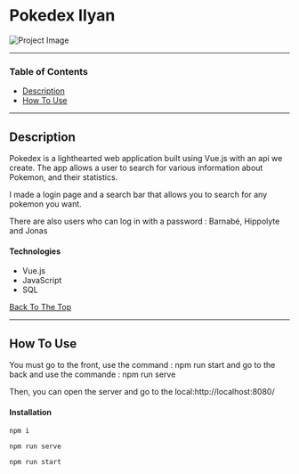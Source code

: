 # Pokedex Ilyan

![Project Image](pokdex.png)

---

### Table of Contents

- [Description](#description)
- [How To Use](#how-to-use)


---

## Description

Pokedex is a lighthearted web application built using Vue.js with an api we create. The app allows a user to search for various information about Pokemon, and their statistics.

I made a login page and a search bar that allows you to search for any pokemon you want.

There are also users who can log in with a password : Barnabé, Hippolyte and Jonas
#### Technologies

- Vue.js
- JavaScript
- SQL


[Back To The Top](#pokedex)

---

## How To Use
You must go to the front, use the command : npm run start and go to the back and use the commande : npm run serve

Then, you can open the server and go to the local:http://localhost:8080/
#### Installation

```
npm i
```
```
npm run serve
```
```
npm run start

